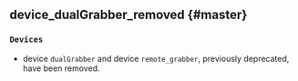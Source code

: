 device_dualGrabber_removed {#master}
-----------

### `Devices`

* device `dualGrabber` and device `remote_grabber`, previously deprecated, have been removed.
